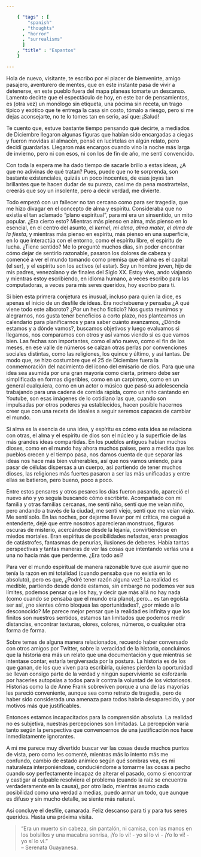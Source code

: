 ```yaml
--- 

    { "tags" : [
        "spanish"
      , "thoughts"
      , "horror"
      , "surrealisms"
      ]
    , "title" : "Espantos"
    }

--- 
```


Hola de nuevo, visitante, te escribo por el placer de bienvenirte,
amigo pasajero, aventurero de mentes, que en este instante pasa de vivir
a detenerse, en este pueblo fuera del mapa planeas tomarte un descanso.
Lamento decirte que el espectáculo de hoy, en este bar de pensamientos,
es (otra vez) un monólogo sin etiqueta, una pócima sin receta, un trago
típico y exótico que te entrega la casa sin costo, tómalo a riesgo,
pero si me dejas aconsejarte, no te lo tomes tan en serio, así que: ¡Salud!

Te cuento que, estuve bastante tiempo pensando qué decirte, a mediados
de Diciembre llegaron algunas figuras que habían sido encargadas a ciegas
y fueron movidas al almacén, pensé en lucírtelas en algún relato,
pero decidí guardarlas. Llegaron más encargos cuando vino la noche más larga
de invierno, pero ni con esos, ni con los de fin de año, me sentí convencido. 

Con toda la espera me ha dado tiempo de sacarle brillo a estas ideas,
¿A que no adivinas de qué tratan? Pues, puede que no te sorprenda,
son bastante existenciales, quizás un poco inocentes, de esas joyas
tan brillantes que te hacen dudar de su pureza, casi me da pena mostrartelas,
creerás que soy un insolente, pero a decir verdad, me divierte.

Todo empezó con un fallecer no tan cercano como para ser tragedia,
que me hizo divagar en el concepto de alma y espíritu. Consideraba que no
existía el tan aclamado “plano espiritual”, para mi era un sinsentido,
un mito popular. ¿Era cierto esto? Mientras más pienso en alma, más pienso
en lo esencial, en el centro del asunto, el _kernel_, _mi alma_, _alma mater_,
_el alma de la fiesta_, y mientras más pienso en espíritu, más pienso en una
superficie, en lo que interactúa con el entorno, como el espíritu libre,
el espíritu de lucha. ¿Tiene sentido? Me lo pregunté muchos días,
sin poder encontrar cómo dejar de sentirlo razonable, pasaron los dolores
de cabeza y comencé a ver el mundo tomando como premisa que el alma
es el capital (el ser), y el espíritu son los activos (el estar).
Soy un hombre joven, hijo de mis padres, venezolano y de finales del Siglo XX.
Estoy vivo, ando viajando y mientras estoy escribiendo, en idioma humano,
a veces escribo para las computadoras, a veces para mis seres queridos,
hoy escribo para ti.

Si bien esta primera conjetura es inusual, incluso para quien la dice,
es apenas el inicio de un desfile de ideas. Era nochebuena y pensaba
¿A qué viene todo este alboroto? ¿Por un hecho ficticio?
Nos gusta reunirnos y alegrarnos, nos gusta tener beneficios a corto plazo,
nos planteamos un calendario para planificarnos y para saber cuánto avanzamos,
¿Dónde estamos y a dónde vamos?, buscamos objetivos y luego evaluamos
si llegamos, nos comparamos con otros y así vamos viendo si es que vamos bien.
Las fechas son importantes, como el año nuevo, como el fin de los meses,
en ese valle de números se calzan otras perlas por convenciones sociales
distintas, como las religiones, los quince y último, y así tantas.
De modo que, se hizo costumbre que el 25 de Diciembre fuera la conmemoración
del nacimiento del icono del emisario de dios. Para que una idea sea asumida
por una gran mayoría como cierta, primero debe ser simplificada en formas
digeribles, como en un carpintero, como en un general cualquiera,
como en un actor o músico que pasó su adolescencia trabajando
para una cadena de comida rápida, como un niño cantando en Youtube,
son esas imágenes de lo cotidiano las que, cuando son impulsadas
por otros poderes ya establecidos, hacen posible hacernos creer
que con una receta de ideales a seguir seremos capaces de cambiar el mundo.

Si alma es la esencia de una idea, y espíritu es cómo esta idea
se relaciona con otras, el alma y el espíritu de dios son el núcleo
y la superficie de las más grandes ideas compartidas.
En los pueblos antiguos habían muchos dioses, como en el mundo
hay ahora muchos países, pero a medida que los pueblos crecen y el tiempo pasa,
nos damos cuenta de que separar las ideas nos hace más bien vulnerables,
así que nos vamos uniendo, para pasar de células dispersas a un cuerpo,
así partiendo de tener muchos dioses, las religiones más fuertes pasaron
a ser las más unificadas y entre ellas se batieron, pero bueno, poco a poco.

Entre estos pensares y otros pesares los días fueron pasando,
apareció el nuevo año y yo seguía buscando cómo escribirte.
Acompañado con mi familia y otras familias cercanas, me sentí niño,
sentí que me veían niño, pero andando a través de la ciudad, me sentí viejo,
sentí que me veían viejo. Me sentí solo. En las noches, por dejarme llevar
por mi crítica, me cegué a entenderte, dejé que entre nosotros
aparecieran monstruos, figuras oscuras de misterio, acercándose
desde la lejanía, convirtiéndose en miedos mortales. Eran espíritus
de posibilidades nefastas, eran presagios de catástrofes,
fantasmas de penurias, ilusiones de deberes. Había tantas perspectivas
y tantas maneras de ver las cosas que intentando verlas una a una
no hacía más que perderme. ¿Era todo así?

Para ver el mundo espiritual de manera razonable tuve que asumir que no tenía
la razón en mi totalidad (cuando pensaba que no existía en lo absoluto),
pero es que, ¿Podré tener razón alguna vez? La realidad es medible,
partiendo desde donde estamos, sin embargo no podemos ver sus límites,
podemos pensar que los hay, y decir que más allá no hay nada (como cuando
se pensaba que el mundo era plano), pero... es tan egoísta ser así,
¿no sientes cómo bloquea las oportunidades?, ¿por miedo a lo desconocido?
Me parece mejor pensar que la realidad es infinita y que los finitos
son nuestros sentidos, estamos tan limitados que podemos medir distancias,
encontrar texturas, olores, colores, números, o cualquier otra forma de forma.

Sobre temas de alguna manera relacionados, recuerdo haber conversado
con otros amigos por Twitter, sobre la veracidad de la historia,
concluimos que la historia era más un relato que una documentación
y que mientras se intentase contar, estaría tergiversada por la postura.
La historia es de los que ganan, de los que viven para escribirla,
quienes pierden la oportunidad se llevan consigo parte de la verdad
y ningún superviviente se esforzaría por hacerles autopsias a todos
para ir contra la voluntad de los victoriosos. Historias como la de
Anne Frank sobreviven porque a una de las mayorías les pareció conveniente,
aunque sea como retrato de tragedia, pero de haber sido considerada
una amenaza para todos habría desaparecido, y por motivos más que justificables.

Entonces estamos incapacitados para la comprensión absoluta.
La realidad no es subjetiva, nuestras percepciones son limitadas.
La percepción varía tanto según la perspectiva que convencernos
de una justificación nos hace inmediatamente ignorantes.

A mi me parece muy divertido buscar ver las cosas desde muchos puntos de vista,
pero como les comenté, mientras más lo intento más me confundo,
cambio de estado anímico según qué sombras vea, es mi naturaleza
interponiéndose, conduciéndome a tomarme las cosas a pecho cuando soy
perfectamente incapaz de alterar el pasado, como si encontrar y castigar
al culpable resolviera el problema (cuando la raíz se encuentra verdaderamente
en la causa), por otro lado, mientras asumo cada posibilidad como una
verdad a medias, puedo armar un todo, que aunque es difuso y sin mucho detalle,
se siente más natural.

Así concluye el desfile, camarada.
Feliz descanso para ti y para tus seres queridos.
Hasta una próxima visita.

>   “Era un muerto sin cabeza, sin pantalón, ni camisa,
    con las manos en los bolsillos y una macabra sonrisa,
    ¡Yo lo vi! - yo sí lo vi - ¡Yo lo vi! - yo sí lo vi.”  
    &ndash; Serenata Guayanesa.
